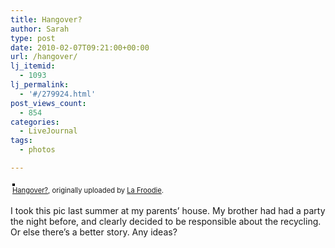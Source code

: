 ```yaml
---
title: Hangover?
author: Sarah
type: post
date: 2010-02-07T09:21:00+00:00
url: /hangover/
lj_itemid:
  - 1093
lj_permalink:
  - '#/279924.html'
post_views_count:
  - 854
categories:
  - LiveJournal
tags:
  - photos

---
```

<div style="text-align: left; padding: 3px;">
  <a href="http://www.flickr.com/photos/froodie/4338117764/" title="photo sharing"><img src="http://farm3.static.flickr.com/2696/4338117764_a33f6ab9b9.jpg" style="border: solid 2px #000000;" alt="" /></a><br /><span style="font-size: 0.8em; margin-top: 0px;"><a href="http://www.flickr.com/photos/froodie/4338117764/">Hangover?</a>, originally uploaded by <a href="http://www.flickr.com/people/froodie/">La Froodie</a>.</span>
</div>

I took this pic last summer at my parents&#8217; house. My brother had had a party the night before, and clearly decided to be responsible about the recycling. Or else there&#8217;s a better story. Any ideas?